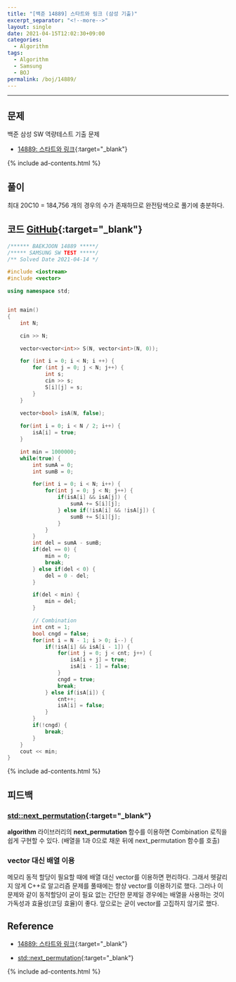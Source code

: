 ```yaml
---
title: "[백준 14889] 스타트와 링크 (삼성 기출)"
excerpt_separator: "<!--more-->"
layout: single
date: 2021-04-15T12:02:30+09:00
categories:
  - Algorithm
tags:
  - Algorithm
  - Samsung
  - BOJ
permalink: /boj/14889/
---
```

---

## 문제

백준 삼성 SW 역량테스트 기출 문제

* [14889: 스타트와 링크](https://www.acmicpc.net/problem/14889){:target="_blank"}

<!--more-->

{% include ad-contents.html %}

## 풀이

최대 20C10 = 184,756 개의 경우의 수가 존재하므로 완전탐색으로 풀기에 충분하다.

## 코드 [GitHub](https://github.com/unionyy/algorithm/blob/main/samsung/14889_startlink.cpp){:target="_blank"}

```cpp
/****** BAEKJOON 14889 *****/
/***** SAMSUNG SW TEST *****/
/** Solved Date 2021-04-14 */

#include <iostream>
#include <vector>

using namespace std;


int main()
{
	int N;

	cin >> N;

    vector<vector<int>> S(N, vector<int>(N, 0));

    for (int i = 0; i < N; i ++) {
        for (int j = 0; j < N; j++) {
            int s;
            cin >> s;
            S[i][j] = s;
        }
    }
	
	vector<bool> isA(N, false);

    for(int i = 0; i < N / 2; i++) {
        isA[i] = true;
    }

    int min = 1000000;
    while(true) {
        int sumA = 0;
        int sumB = 0;

        for(int i = 0; i < N; i++) {
            for(int j = 0; j < N; j++) {
                if(isA[i] && isA[j]) {
                    sumA += S[i][j];
                } else if(!isA[i] && !isA[j]) {
                    sumB += S[i][j];
                }
            }
        }
        int del = sumA - sumB;
        if(del == 0) {
            min = 0;
            break;
        } else if(del < 0) {
            del = 0 - del;
        }

        if(del < min) {
            min = del;
        }

        // Combination
        int cnt = 1;
        bool cngd = false;
        for(int i = N - 1; i > 0; i--) {
            if(!isA[i] && isA[i - 1]) {
                for(int j = 0; j < cnt; j++) {
                    isA[i + j] = true;
                    isA[i - 1] = false;
                }
                cngd = true;
                break;
            } else if(isA[i]) {
                cnt++;
                isA[i] = false;
            }
        }
        if(!cngd) {
            break;
        }
    }
    cout << min;
}
```

{% include ad-contents.html %}

## 피드백

### [std::next_permutation](http://www.cplusplus.com/reference/algorithm/next_permutation/){:target="_blank"}

**algorithm** 라이브러리의 **next_permutation** 함수를 이용하면 Combination 로직을 쉽게 구현할 수 있다. (배열을 1과 0으로 채운 뒤에 next_permutation 함수를 호출)

### vector 대신 배열 이용

메모리 동적 할당이 필요할 때에 배열 대신 vector를 이용하면 편리하다. 그래서 헷갈리지 않게 C++로 알고리즘 문제를 풀때에는 항상 vector를 이용하기로 했다. 그러나 이 문제와 같이 동적할당이 굳이 필요 없는 간단한 문제일 경우에는 배열을 사용하는 것이 가독성과 효율성(코딩 효율)이 좋다. 앞으로는 굳이 vector를 고집하지 않기로 했다.

## Reference

* [14889: 스타트와 링크](https://www.acmicpc.net/problem/14889){:target="_blank"}

* [std::next_permutation](http://www.cplusplus.com/reference/algorithm/next_permutation/){:target="_blank"}

{% include ad-contents.html %}